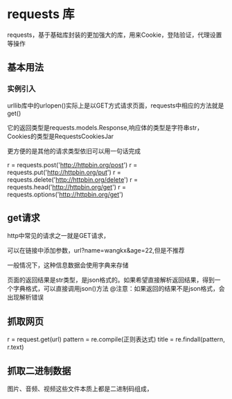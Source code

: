 # requests 库
requests，基于基础库封装的更加强大的库，用来Cookie，登陆验证，代理设置等操作

## 基本用法

### 实例引入 

urllib库中的urlopen()实际上是以GET方式请求页面，requests中相应的方法就是get()

它的返回类型是requests.models.Response,响应体的类型是字符串str，Cookies的类型是RequestsCookiesJar

更方便的是其他的请求类型依旧可以用一句话完成

r = requests.post('http://httpbin.org/post')
r = requests.put('http://httpbin.org/put')
r = requests.delete('http://httpbin.org/delete')
r = requests.head('http://httpbin.org/get')
r = requests.options('http://httpbin.org/get')

## get请求

http中常见的请求之一就是GET请求，

可以在链接中添加参数，url?name=wangkx&age=22,但是不推荐

一般情况下，这种信息数据会使用字典来存储

页面的返回结果是str类型，是json格式的。如果希望直接解析返回结果，得到一个字典格式，可以直接调用json()方法
@注意：如果返回的结果不是json格式，会出现解析错误

## 抓取网页

r = request.get(url)
pattern =  re.compile(正则表达式)
title = re.findall(pattern, r.text)

## 抓取二进制数据

图片、音频、视频这些文件本质上都是二进制码组成，
